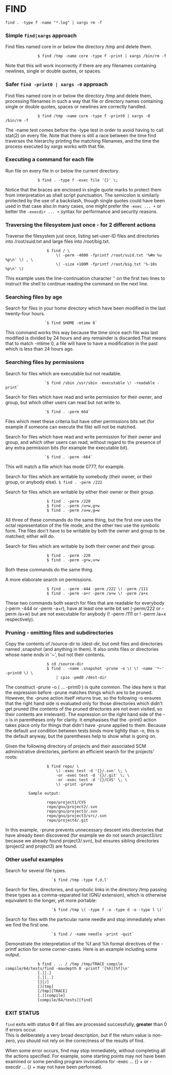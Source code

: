 # FIND

`find . -type f -name "*.log" | xargs rm -f`

### Simple `find|xargs` approach      
Find files named core in or below the directory /tmp and delete them.

                  $ find /tmp -name core -type f -print | xargs /bin/rm -f
Note that this will work incorrectly if there are any filenames containing newlines, single or double quotes, or spaces.

### Safer `find -print0 | xargs -0` approach
Find files named core in or below the directory /tmp and delete them, processing filenames in such a way that file or directory  names  containing single or double quotes, spaces or newlines are correctly handled.

                  $ find /tmp -name core -type f -print0 | xargs -0 /bin/rm -f

The -name test comes before the -type test in order to avoid having to call stat(2) on every file.
Note that there is still a race between the time find traverses the hierarchy printing the matching filenames, and the time the process executed by xargs works with that file.

### Executing a command for each file
Run file on every file in or below the current directory.

                  $ find . -type f -exec file '{}' \;

Notice that the braces are enclosed in single quote marks to protect them from interpretation as shell script punctuation.  The semicolon is similarly protected by the use of a backslash, though single quotes could have been used in that case also.In many cases, one might prefer the `-exec ... +` or better the `-execdir ... +` syntax for performance and security reasons.

### Traversing the filesystem just once - for 2 different actions
Traverse the filesystem just once, listing set-user-ID files and directories into /root/suid.txt and large files into /root/big.txt.

                      $ find / \
                          \( -perm -4000 -fprintf /root/suid.txt '%#m %u %p\n' \) , \
                          \( -size +100M -fprintf /root/big.txt '%-10s %p\n' \)

This  example  uses  the line-continuation character '\' on the first two lines to instruct the shell to continue reading the command on the next line.

### Searching files by age
Search for files in your home directory which have been modified in the last twenty-four hours.

                     `$ find $HOME -mtime 0`

This command works this way because the time since each file was last modified is divided by 24 hours and any remainder is discarded.That means that to match -mtime 0, a file will have to have a modification in the past which is less than 24 hours ago.

### Searching files by permissions
Search for files which are executable but not readable.

                     `$ find /sbin /usr/sbin -executable \! -readable -print`

Search for files which have read and write permission for their owner, and group, but which other users can read but not write to.

                     `$ find . -perm 664`

Files which meet these criteria but have other permissions bits set (for example if someone can execute the file) will not be matched.

Search for files which have read and write permission for their owner and group, and which other users can read, without regard to the presence of any extra permission bits (for example the executable bit).

                     `$ find . -perm -664`

This will match a file which has mode 0777, for example.

Search for files which are writable by somebody (their owner, or their group, or anybody else).
                     `$ find . -perm /222`

Search for files which are writable by either their owner or their group.

                      $ find . -perm /220
                      $ find . -perm /u+w,g+w
                      $ find . -perm /u=w,g=w

All three of these commands do the same thing, but the first one uses the octal representation of the file mode, and the other two  use  the symbolic form.  The files don't have to be writable by both the owner and group to be matched; either will do.

Search for files which are writable by both their owner and their group.

                      $ find . -perm -220
                      $ find . -perm -g+w,u+w

Both these commands do the same thing.

A more elaborate search on permissions.

                      $ find . -perm -444 -perm /222 \! -perm /111
                      $ find . -perm -a+r -perm /a+w \! -perm /a+x

These  two commands both search for files that are readable for everybody (-perm -444 or -perm -a+r), have at least one write bit set (-perm/222 or -perm /a+w) but are not executable for anybody (! -perm /111 or ! -perm /a+x respectively).

### Pruning - omitting files and subdirectories
Copy the contents of /source-dir to /dest-dir, but omit files and directories named .snapshot (and anything in them).  It also  omits  files or directories whose name ends in '~', but not their contents.

                      $ cd /source-dir
                      $ find . -name .snapshot -prune -o \( \! -name '*~' -print0 \) \
                          | cpio -pmd0 /dest-dir

The  construct  -prune -o \( ... -print0 \) is quite common.  The idea here is that the expression before -prune matches things which are to be pruned.  However, the -prune action itself returns true, so the following -o ensures that the right hand side is evaluated only for those directories  which  didn't  get pruned (the contents of the pruned directories are not even visited, so their contents are irrelevant).  The expression on the right hand side of the -o is in parentheses only for clarity.  It emphasises that the -print0 action takes place only  for things  that  didn't have -prune applied to them.  Because the default `and` condition between tests binds more tightly than -o, this is the default anyway, but the parentheses help to show what is going on.

Given the following directory of projects and their associated SCM administrative directories, perform an efficient search for the projects'              roots:

                      $ find repo/ \
                          \( -exec test -d '{}/.svn' \; \
                          -or -exec test -d '{}/.git' \; \
                          -or -exec test -d '{}/CVS' \; \
                          \) -print -prune

              Sample output:

                      repo/project1/CVS
                      repo/gnu/project2/.svn
                      repo/gnu/project3/.svn
                      repo/gnu/project3/src/.svn
                      repo/project4/.git

In  this  example,  -prune  prevents  unnecessary  descent  into directories that have already been discovered (for example we do not search project3/src because we already found project3/.svn), but ensures sibling directories (project2 and project3) are found.

### Other useful examples
Search for several file types.

                        `$ find /tmp -type f,d,l`

Search for files, directories, and symbolic links in the directory /tmp passing these types as a comma-separated list (GNU extension), which is otherwise equivalent to the longer, yet more portable:

                        `$ find /tmp \( -type f -o -type d -o -type l \)`

Search for files with the particular name needle and stop immediately when we find the first one.

                        `$ find / -name needle -print -quit`

Demonstrate the interpretation of the %f and %h format directives of the -printf action for some corner-cases.  Here is an example including some output.

                  $ find . .. / /tmp /tmp/TRACE compile compile/64/tests/find -maxdepth 0 -printf '[%h][%f]\n'
                  [.][.]
                  [.][..]
                  [][/]
                  [][tmp]
                  [/tmp][TRACE]
                  [.][compile]
                  [compile/64/tests][find]

### EXIT STATUS
`find` exits with status <b>0</b> if all files are processed successfully, <b>greater</b> than 0 if errors occur.  
This is deliberately a very  broad  description, but if the return value is non-zero, you should not rely on the correctness of the results of find.

When  some  error  occurs, find may stop immediately, without completing all the actions specified.  For example, some starting points may not have been examined or some pending program invocations for -exec ... {} + or -execdir ... {} + may not have been performed.

